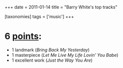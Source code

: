 +++
date = 2011-01-14
title = "Barry White's top tracks"

[taxonomies]
tags = ['music']
+++

6 [points][]:
=============

-   1 landmark (*Bring Back My Yesterday*)
-   1 masterpiece (*Let Me Live My Life Lovin' You Babe*)
-   1 excellent work (*Just the Way You Are*)

  [points]: http://tshepang.net/simple-rating-system-for-music
